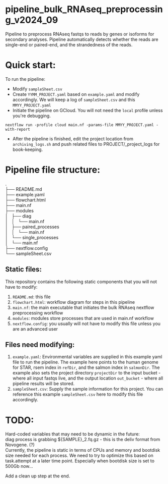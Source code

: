 # pipeline_bulk_RNAseq_preprocessing_v2024_09

Pipeline to preprocess RNAseq fastqs to reads by genes or isoforms for secondary analyses. Pipeline automatically detects whether the reads are single-end or paired-end, and the strandedness of the reads.

# Quick start: 
To run the pipeline:  <br>
- Modify `sampleSheet.csv` <br>
- Create `YYMM_PROJECT.yaml` based on `example.yaml` and modify accordingly. We will keep a log of `sampleSheet.csv` and this `MMYY_PROJECT.yaml` <br>
- Initiate the pipeline on GCloud. You will not need the `local` profile unless you're debugging.  <br>
```
nextflow run -profile cloud main.nf -params-file MMYY_PROJECT.yaml -with-report
```
- After the pipeline is finished, edit the project location from `archiving_logs.sh` and push related files to PROJECT/_project_logs for book-keeping. 

# Pipeline file structure:
. <br>
├── README.md <br>
├── example.yaml <br>
├── flowchart.html <br>
├── main.nf <br>
├── modules <br>
│   ├── diag <br>
│   │   └── main.nf <br>
│   ├── paired_processes <br>
│   │   └── main.nf <br>
│   └── single_processes <br>
│       └── main.nf <br>
├── nextflow.config <br>
└── sampleSheet.csv <br>

## Static files:
This repository contains the following static components that you will not have to modify:  <br>
1. `README.md`: this file <br>
2. `flowchart.html`: workflow diagram for steps in this pipeline <br>
3. `main.nf`: the main executable that initiates the bulk RNAseq nextflow preprocessing workflow  <br>
4. `modules`: modules store processes that are used in main.nf workflow  <br>
5. `nextflow.config`: you usually will not have to modify this file unless you are an advanced user <br>

## Files need modifying:
1. `example.yaml`: Environmental variables are supplied in this example yaml file to run the pipeline. The example here points to the human genome for STAR, rsem index in `refDir`, and the salmon index in `salmonDir`. The example also sets the project directory `projectDir` to the input bucket - where all input fastqs live, and the output location `out_bucket` - where all pipeline results will be stored.  <br>
2. `sampleSheet.csv`: Supply the sample information for this project. You can reference this example `sampleSheet.csv` here to modify this file accordingly. 

# TODO:
Hard-coded variables that may need to be dynamic in the future: <br>
diag process is grabbing ${SAMPLE}_2.fq.gz - this is the deliv format from Novogene. (?) <br>
Currently, the pipeline is static in terms of CPUs and memory and bootdisk size needed for each process. We need to try to optimize this based on task.attempt at a later time point. Especially when bootdisk size is set to 500Gb now...  <br>

Add a clean up step at the end. <br>



